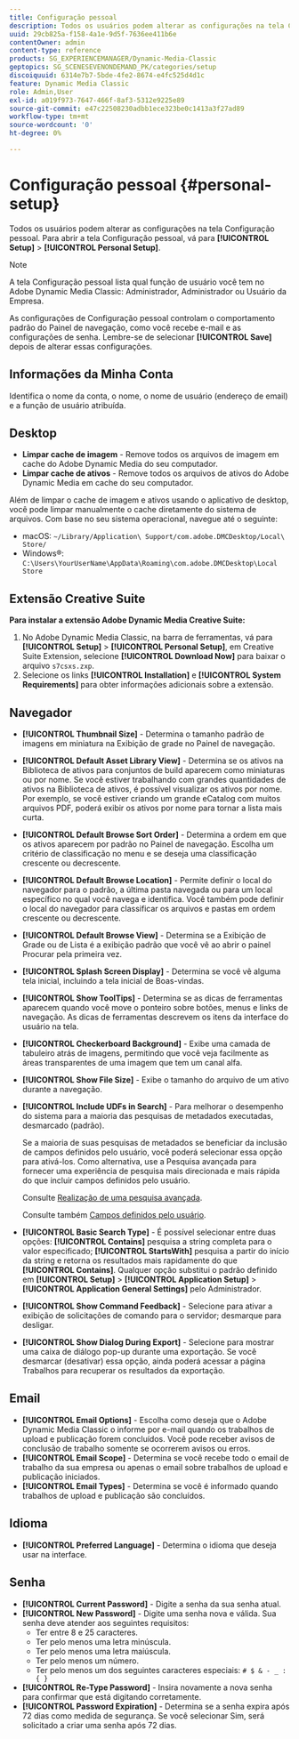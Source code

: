 ```yaml
---
title: Configuração pessoal
description: Todos os usuários podem alterar as configurações na tela Configuração pessoal do Adobe Dynamic Media Classic.
uuid: 29cb825a-f158-4a1e-9d5f-7636ee411b6e
contentOwner: admin
content-type: reference
products: SG_EXPERIENCEMANAGER/Dynamic-Media-Classic
geptopics: SG_SCENESEVENONDEMAND_PK/categories/setup
discoiquuid: 6314e7b7-5bde-4fe2-8674-e4fc525d4d1c
feature: Dynamic Media Classic
role: Admin,User
exl-id: a019f973-7647-466f-8af3-5312e9225e89
source-git-commit: e47c22508230adbb1ece323be0c1413a3f27ad89
workflow-type: tm+mt
source-wordcount: '0'
ht-degree: 0%

---
```


# Configuração pessoal {#personal-setup}

Todos os usuários podem alterar as configurações na tela Configuração pessoal. Para abrir a tela Configuração pessoal, vá para **[!UICONTROL Setup]** > **[!UICONTROL Personal Setup]**.

>[!NOTE]
>
>A tela Configuração pessoal lista qual função de usuário você tem no Adobe Dynamic Media Classic: Administrador, Administrador ou Usuário da Empresa.

As configurações de Configuração pessoal controlam o comportamento padrão do Painel de navegação, como você recebe e-mail e as configurações de senha. Lembre-se de selecionar **[!UICONTROL Save]** depois de alterar essas configurações.

## Informações da Minha Conta

Identifica o nome da conta, o nome, o nome de usuário (endereço de email) e a função de usuário atribuída.

## Desktop

* **Limpar cache de imagem**  - Remove todos os arquivos de imagem em cache do Adobe Dynamic Media do seu computador.
* **Limpar cache de ativos**  - Remove todos os arquivos de ativos do Adobe Dynamic Media em cache do seu computador.

Além de limpar o cache de imagem e ativos usando o aplicativo de desktop, você pode limpar manualmente o cache diretamente do sistema de arquivos. Com base no seu sistema operacional, navegue até o seguinte:

* macOS: `~/Library/Application\ Support/com.adobe.DMCDesktop/Local\ Store/`
* Windows®: `C:\Users\YourUserName\AppData\Roaming\com.adobe.DMCDesktop\Local Store`

## Extensão Creative Suite

**Para instalar a extensão Adobe Dynamic Media Creative Suite:**

1. No Adobe Dynamic Media Classic, na barra de ferramentas, vá para **[!UICONTROL Setup]** > **[!UICONTROL Personal Setup]**, em Creative Suite Extension, selecione **[!UICONTROL Download Now]** para baixar o arquivo `s7csxs.zxp`.
1. Selecione os links **[!UICONTROL Installation]** e **[!UICONTROL System Requirements]** para obter informações adicionais sobre a extensão.

<!--    A readme file is included at the root of the unzipped file to provide you with additional information about the extension.

1. Depending on your installed operating system, do one of the following: -->

<!-- #### Windows

|If you are running|Do this|
|--- |--- |
|Adobe Illustrator 18 in Adobe Creative Cloud 2014|<ul><li>From the root of the unzipped folder, select CC-2014.</li><li>Depending on the bit version of Adobe Illustrator that you are using, select win32 or win64.</li><li>Select libraries > flame, and then copy `aflame.dll` to Adobe Illustrator's executable folder. For example, `C:\Program Files\Adobe\Adobe Illustrator CC 2014\Support Files\Contents\Windows`. </li></ul><br/>**Note**: This example path is for the 64-bit location; the 32-bit location may fall under Program Files (x86) instead. <br/><ul><li>Return to the same libraries folder, select flamingo, and then copy `aflamingo.dll` to the same Adobe Illustrator executable folder that you used in the previous step. </li><li>Return to the win32 or win64 folder that you selected in step 2, and then copy `AdobeS7FXGFileFormat.aip` to Adobe Illustrator's plug-ins folder. For example, `C:\Program Files\Adobe\Adobe Illustrator CC 2014\Plug-ins\Illustrator Formats`. </li></ul> <br/>**Note**: This example path is for the 64-bit location; the 32-bit location may fall under Program Files (x86) instead.|
|Adobe Illustrator 17 in Adobe Creative Cloud|<ul><li>From the root of the unzipped folder, select CC. </li><li>Depending on the bit version of Adobe Illustrator that you are using, select win32 or win64.</li><li> Copy `AdobeS7FXGFileFormat.aip` to Adobe Illustrator's plug-ins folder. For example, `C:\Program Files\Adobe\Adobe Illustrator CC (64 Bit)\Plug-ins\Illustrator Formats`.</li></ul><br/>**Note**: This example path is for the 64-bit location; the 32-bit location may fall under Program Files (x86) instead.|
|Adobe Illustrator 16 in Adobe Creative Suite 6|<ul><li>From the root of the unzipped folder, select 6.0. </li><li>Depending on the bit version of Adobe Illustrator that you are using, select win32 or win64. </li><li>Copy AdobeS7FXGFileFormat.aip to Adobe Illustrator's plug-ins folder. For example, `C:\Program Files\Adobe\Adobe Illustrator CS6 (64 Bit)\Plug-ins\Illustrator Formats`.</li></ul><br/>**Note**: This example path is for the 64-bit location; the 32-bit location may fall under Program Files (x86) instead.|

#### Mac

|If you are running|Do this|
|--- |--- |
|Adobe Illustrator 18 in Adobe Creative Cloud 2014|<ul><li>From the root of the unzipped folder, select CC-2014 > mac64.</li><li>Select libraries > flame, and then copy the `aflame.framework` folder to Adobe Illustrator package contents folder. For example, `/Applications/Adobe Illustrator CC 2014/ Illustrator.app/Contents/Frameworks/`. (To open Adobe Illustrator’s package contents folder, right-select on the Adobe illustrator CC 2014 icon and select Show Package Contents from context menu).</li><li>Return to the same libraries folder, select `flamingo`, and then copy the `aflamingo.framework` folder to the same Adobe Illustrator package contents folder that you used in the previous step.</li><li>Return to the mac64 folder that you selected in step 1, and then copy the `AdobeS7FXGFileFormat.aip` folder to Adobe Illustrator’s plug-in folder. For example, `/Applications/Adobe Illustrator CC 2014/Plug-ins/Illustrator Formats/`.</li></ul><br/>|
|Adobe Illustrator 17 in Adobe Creative Cloud|<ul><li>From the root of the unzipped folder, select CC > mac64</li><li>Copy the `AdobeS7FXGFileFormat.aip` folder to Adobe Illustrator’s plug-in folder. For example, `/Applications/Adobe Illustrator CC/Plug-ins/Illustrator Formats/`.</li></ul><br/>|
|Adobe Illustrator 16 in Adobe Creative Suite 6|<ul><li>From the root of the unzipped folder, select 6.0 > mac64</li><li>Copy the `AdobeS7FXGFileFormat.aip` folder to Adobe Illustrator’s plug-in folder. For example, `/Applications/Adobe Illustrator CS6/Plug-ins/Illustrator Formats/`.</li></ul>|

The plug-in is now available for you to use in Adobe Illustrator. -->

## Navegador

* **[!UICONTROL Thumbnail Size]** - Determina o tamanho padrão de imagens em miniatura na Exibição de grade no Painel de navegação.
* **[!UICONTROL Default Asset Library View]** - Determina se os ativos na Biblioteca de ativos para conjuntos de build aparecem como miniaturas ou por nome. Se você estiver trabalhando com grandes quantidades de ativos na Biblioteca de ativos, é possível visualizar os ativos por nome. Por exemplo, se você estiver criando um grande eCatalog com muitos arquivos PDF, poderá exibir os ativos por nome para tornar a lista mais curta.
* **[!UICONTROL Default Browse Sort Order]** - Determina a ordem em que os ativos aparecem por padrão no Painel de navegação. Escolha um critério de classificação no menu e se deseja uma classificação crescente ou decrescente.
* **[!UICONTROL Default Browse Location]** - Permite definir o local do navegador para o padrão, a última pasta navegada ou para um local específico no qual você navega e identifica. Você também pode definir o local do navegador para classificar os arquivos e pastas em ordem crescente ou decrescente.
* **[!UICONTROL Default Browse View]** - Determina se a Exibição de Grade ou de Lista é a exibição padrão que você vê ao abrir o painel Procurar pela primeira vez.
* **[!UICONTROL Splash Screen Display]** - Determina se você vê alguma tela inicial, incluindo a tela inicial de Boas-vindas.
* **[!UICONTROL Show ToolTips]** - Determina se as dicas de ferramentas aparecem quando você move o ponteiro sobre botões, menus e links de navegação. As dicas de ferramentas descrevem os itens da interface do usuário na tela.
* **[!UICONTROL Checkerboard Background]** - Exibe uma camada de tabuleiro atrás de imagens, permitindo que você veja facilmente as áreas transparentes de uma imagem que tem um canal alfa.
* **[!UICONTROL Show File Size]** - Exibe o tamanho do arquivo de um ativo durante a navegação.
* **[!UICONTROL Include UDFs in Search]** - Para melhorar o desempenho do sistema para a maioria das pesquisas de metadados executadas, desmarcado (padrão).

   Se a maioria de suas pesquisas de metadados se beneficiar da inclusão de campos definidos pelo usuário, você poderá selecionar essa opção para ativá-los. Como alternativa, use a Pesquisa avançada para fornecer uma experiência de pesquisa mais direcionada e mais rápida do que incluir campos definidos pelo usuário.

   Consulte [Realização de uma pesquisa avançada](searching-assets.md#conducting_an_advanced_search).

   Consulte também [Campos definidos pelo usuário](application-setup.md#user_defined_fields).

* **[!UICONTROL Basic Search Type]** - É possível selecionar entre duas opções:  **[!UICONTROL Contains]** pesquisa a string completa para o valor especificado;  **[!UICONTROL StartsWith]** pesquisa a partir do início da string e retorna os resultados mais rapidamente do que  **[!UICONTROL Contains]**. Qualquer opção substitui o padrão definido em **[!UICONTROL Setup]** > **[!UICONTROL Application Setup]** > **[!UICONTROL Application General Settings]** pelo Administrador.
* **[!UICONTROL Show Command Feedback]** - Selecione para ativar a exibição de solicitações de comando para o servidor; desmarque para desligar.
* **[!UICONTROL Show Dialog During Export]** - Selecione para mostrar uma caixa de diálogo pop-up durante uma exportação. Se você desmarcar (desativar) essa opção, ainda poderá acessar a página Trabalhos para recuperar os resultados da exportação.

## Email

* **[!UICONTROL Email Options]** - Escolha como deseja que o Adobe Dynamic Media Classic o informe por e-mail quando os trabalhos de upload e publicação forem concluídos. Você pode receber avisos de conclusão de trabalho somente se ocorrerem avisos ou erros.
* **[!UICONTROL Email Scope]** - Determina se você recebe todo o email de trabalho da sua empresa ou apenas o email sobre trabalhos de upload e publicação iniciados.
* **[!UICONTROL Email Types]** - Determina se você é informado quando trabalhos de upload e publicação são concluídos.

## Idioma

* **[!UICONTROL Preferred Language]** - Determina o idioma que deseja usar na interface.

## Senha

* **[!UICONTROL Current Password]** - Digite a senha da sua senha atual.
* **[!UICONTROL New Password]** - Digite uma senha nova e válida. Sua senha deve atender aos seguintes requisitos:
   * Ter entre 8 e 25 caracteres.
   * Ter pelo menos uma letra minúscula.
   * Ter pelo menos uma letra maiúscula.
   * Ter pelo menos um número.
   * Ter pelo menos um dos seguintes caracteres especiais: `# $ & - _ : { }`
* **[!UICONTROL Re-Type Password]** - Insira novamente a nova senha para confirmar que está digitando corretamente.
* **[!UICONTROL Password Expiration]** - Determina se a senha expira após 72 dias como medida de segurança. Se você selecionar Sim, será solicitado a criar uma senha após 72 dias.
